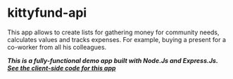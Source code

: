 # kittyfund-api

This app allows to create lists for gathering money for community needs, calculates values and tracks expenses.
For example, buying a present for a co-worker from all his colleagues.

***This is a fully-functional demo app built with Node.Js and Express.Js. [See the client-side code for this app][1]***

[1]: https://github.com/sr9yar/kittyfund-ionic
